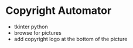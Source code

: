 # Copyright Automator
- tkinter python 
- browse for pictures
- add copyright logo at the bottom of the picture